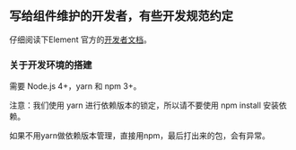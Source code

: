 ## 写给组件维护的开发者，有些开发规范约定

仔细阅读下Element 官方的[开发者文档](https://github.com/ElemeFE/element/blob/master/.github/CONTRIBUTING.zh-CN.md)。

### 关于开发环境的搭建

需要 Node.js 4+，yarn 和 npm 3+。

注意：我们使用 yarn 进行依赖版本的锁定，所以请不要使用 npm install 安装依赖。

如果不用yarn做依赖版本管理，直接用npm，最后打出来的包，会有异常。